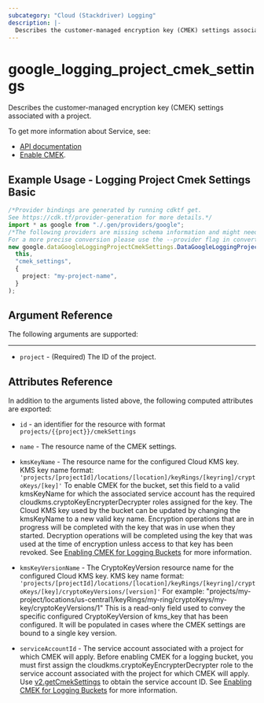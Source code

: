 ```yaml
---
subcategory: "Cloud (Stackdriver) Logging"
description: |-
  Describes the customer-managed encryption key (CMEK) settings associated with a project.
---
```


# google\_logging\_project\_cmek\_settings

Describes the customer-managed encryption key (CMEK) settings associated with a project.

To get more information about Service, see:

* [API documentation](https://cloud.google.com/logging/docs/reference/v2/rest/v2/projects/getCmekSettings)
* [Enable CMEK](https://cloud.google.com/logging/docs/routing/managed-encryption-storage#enable).

## Example Usage - Logging Project Cmek Settings Basic

```typescript
/*Provider bindings are generated by running cdktf get.
See https://cdk.tf/provider-generation for more details.*/
import * as google from "./.gen/providers/google";
/*The following providers are missing schema information and might need manual adjustments to synthesize correctly: google.
For a more precise conversion please use the --provider flag in convert.*/
new google.dataGoogleLoggingProjectCmekSettings.DataGoogleLoggingProjectCmekSettings(
  this,
  "cmek_settings",
  {
    project: "my-project-name",
  }
);

```

## Argument Reference

The following arguments are supported:

***

* `project` - (Required) The ID of the project.

## Attributes Reference

In addition to the arguments listed above, the following computed attributes are exported:

*   `id` - an identifier for the resource with format `projects/{{project}}/cmekSettings`

*   `name` - The resource name of the CMEK settings.

*   `kmsKeyName` - The resource name for the configured Cloud KMS key.
    KMS key name format:
    `'projects/[projectId]/locations/[location]/keyRings/[keyring]/cryptoKeys/[key]'`
    To enable CMEK for the bucket, set this field to a valid kmsKeyName for which the associated service account has the required cloudkms.cryptoKeyEncrypterDecrypter roles assigned for the key.
    The Cloud KMS key used by the bucket can be updated by changing the kmsKeyName to a new valid key name. Encryption operations that are in progress will be completed with the key that was in use when they started. Decryption operations will be completed using the key that was used at the time of encryption unless access to that key has been revoked.
    See [Enabling CMEK for Logging Buckets](https://cloud.google.com/logging/docs/routing/managed-encryption-storage) for more information.

*   `kmsKeyVersionName` - The CryptoKeyVersion resource name for the configured Cloud KMS key.
    KMS key name format:
    `'projects/[projectId]/locations/[location]/keyRings/[keyring]/cryptoKeys/[key]/cryptoKeyVersions/[version]'`
    For example:
    "projects/my-project/locations/us-central1/keyRings/my-ring/cryptoKeys/my-key/cryptoKeyVersions/1"
    This is a read-only field used to convey the specific configured CryptoKeyVersion of kms\_key that has been configured. It will be populated in cases where the CMEK settings are bound to a single key version.

*   `serviceAccountId` - The service account associated with a project for which CMEK will apply.
    Before enabling CMEK for a logging bucket, you must first assign the cloudkms.cryptoKeyEncrypterDecrypter role to the service account associated with the project for which CMEK will apply. Use [v2.getCmekSettings](https://cloud.google.com/logging/docs/reference/v2/rest/v2/TopLevel/getCmekSettings#google.logging.v2.ConfigServiceV2.GetCmekSettings) to obtain the service account ID.
    See [Enabling CMEK for Logging Buckets](https://cloud.google.com/logging/docs/routing/managed-encryption-storage) for more information.
